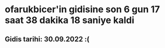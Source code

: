 # ofarukbicer'in gidisine son 6 gun 17 saat 38 dakika 18 saniye kaldi

## Gidis tarihi: 30.09.2022 :(